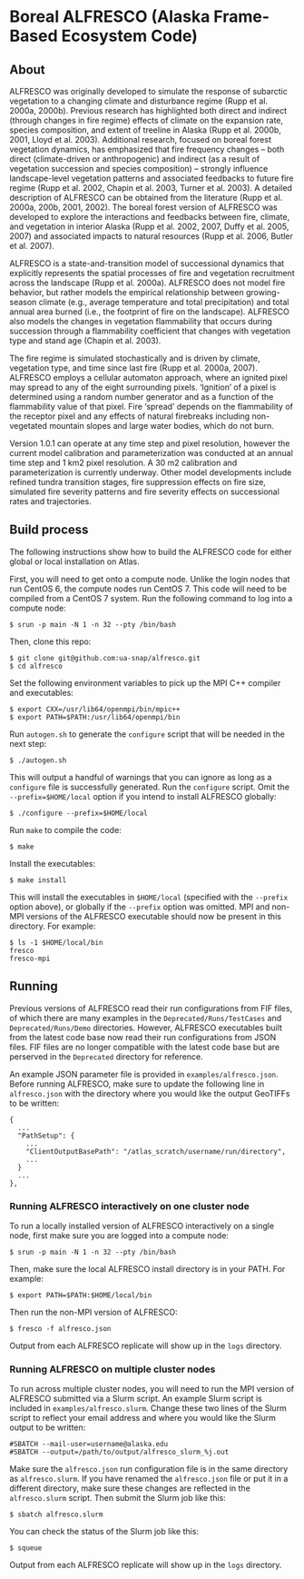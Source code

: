 # Boreal ALFRESCO (Alaska Frame-Based Ecosystem Code)

## About

ALFRESCO was originally developed to simulate the response of subarctic vegetation to a changing climate and disturbance regime (Rupp et al. 2000a, 2000b). Previous research has highlighted both direct and indirect (through changes in fire regime) effects of climate on the expansion rate, species composition, and extent of treeline in Alaska (Rupp et al. 2000b, 2001, Lloyd et al. 2003). Additional research, focused on boreal forest vegetation dynamics, has emphasized that fire frequency changes – both direct (climate-driven or anthropogenic) and indirect (as a result of vegetation succession and species composition) – strongly influence landscape-level vegetation patterns and associated feedbacks to future fire regime (Rupp et al. 2002, Chapin et al. 2003, Turner et al. 2003). A detailed description of ALFRESCO can be obtained from the literature (Rupp et al. 2000a, 200b, 2001, 2002). The boreal forest version of ALFRESCO was developed to explore the interactions and feedbacks between fire, climate, and vegetation in interior Alaska (Rupp et al. 2002, 2007, Duffy et al. 2005, 2007) and associated impacts to natural resources (Rupp et al. 2006, Butler et al. 2007).

ALFRESCO is a state-and-transition model of successional dynamics that explicitly represents the spatial processes of fire and vegetation recruitment across the landscape (Rupp et al. 2000a). ALFRESCO does not model fire behavior, but rather models the empirical relationship between growing-season climate (e.g., average temperature and total precipitation) and total annual area burned (i.e., the footprint of fire on the landscape). ALFRESCO also models the changes in vegetation flammability that occurs during succession through a flammability coefficient that changes with vegetation type and stand age (Chapin et al. 2003).

The fire regime is simulated stochastically and is driven by climate, vegetation type, and time since last fire (Rupp et al. 2000a, 2007). ALFRESCO employs a cellular automaton approach, where an ignited pixel may spread to any of the eight surrounding pixels. ‘Ignition’ of a pixel is determined using a random number generator and as a function of the flammability value of that pixel. Fire ‘spread’ depends on the flammability of the receptor pixel and any effects of natural firebreaks including non-vegetated mountain slopes and large water bodies, which do not burn.

Version 1.0.1 can operate at any time step and pixel resolution, however the current model calibration and parameterization was conducted at an annual time step and 1 km2 pixel resolution. A 30 m2 calibration and parameterization is currently underway. Other model developments include refined tundra transition stages, fire suppression effects on fire size, simulated fire severity patterns and fire severity effects on successional rates and trajectories.

## Build process

The following instructions show how to build the ALFRESCO code for either global or local installation on Atlas.

First, you will need to get onto a compute node. Unlike the login nodes that run CentOS 6, the compute nodes run
CentOS 7. This code will need to be compiled from a CentOS 7 system. Run the following command to log into a compute node:

```
$ srun -p main -N 1 -n 32 --pty /bin/bash
```

Then, clone this repo:

```
$ git clone git@github.com:ua-snap/alfresco.git
$ cd alfresco
```

Set the following environment variables to pick up the MPI C++ compiler and executables:

```
$ export CXX=/usr/lib64/openmpi/bin/mpic++
$ export PATH=$PATH:/usr/lib64/openmpi/bin
```

Run `autogen.sh` to generate the `configure` script that will be needed in the next step:

```
$ ./autogen.sh
```

This will output a handful of warnings that you can ignore as long as a `configure` file is successfully generated. Run the `configure` script. Omit the `--prefix=$HOME/local` option if you intend to install ALFRESCO globally:

```
$ ./configure --prefix=$HOME/local
```

Run `make` to compile the code:

```
$ make
```

Install the executables:

```
$ make install
```

This will install the executables in `$HOME/local` (specified with the `--prefix` option above), or globally if the `--prefix` option was omitted. MPI and non-MPI versions of the ALFRESCO executable should now be present in this directory. For example:

```
$ ls -1 $HOME/local/bin
fresco
fresco-mpi
```

## Running

Previous versions of ALFRESCO read their run configurations from FIF files, of which there are many examples in the `Deprecated/Runs/TestCases` and `Deprecated/Runs/Demo` directories. However, ALFRESCO executables built from the latest code base now read their run configurations from JSON files. FIF files are no longer compatible with the latest code base but are perserved in the `Deprecated` directory for reference.

An example JSON parameter file is provided in `examples/alfresco.json`. Before running ALFRESCO, make sure to update the following line in `alfresco.json` with the directory where you would like the output GeoTIFFs to be written:

```
{
  ...
  "PathSetup": {	
    ...
    "ClientOutputBasePath": "/atlas_scratch/username/run/directory",
    ...
  }
  ...
},
```

### Running ALFRESCO interactively on one cluster node

To run a locally installed version of ALFRESCO interactively on a single node, first make sure you are logged into a compute node:

```
$ srun -p main -N 1 -n 32 --pty /bin/bash
```

Then, make sure the local ALFRESCO install directory is in your PATH. For example:

```
$ export PATH=$PATH:$HOME/local/bin
```

Then run the non-MPI version of ALFRESCO:

```
$ fresco -f alfresco.json
```

Output from each ALFRESCO replicate will show up in the `logs` directory.

### Running ALFRESCO on multiple cluster nodes

To run across multiple cluster nodes, you will need to run the MPI version of ALFRESCO submitted via a Slurm script. An example Slurm script is included in `examples/alfresco.slurm`. Change these two lines of the Slurm script to reflect your email address and where you would like the Slurm output to be written:

```
#SBATCH --mail-user=username@alaska.edu
#SBATCH --output=/path/to/output/alfresco_slurm_%j.out
```

Make sure the `alfresco.json` run configuration file is in the same directory as `alfresco.slurm`. If you have renamed the `alfresco.json` file or put it in a different directory, make sure these changes are reflected in the `alfresco.slurm` script. Then submit the Slurm job like this:

```
$ sbatch alfresco.slurm
```

You can check the status of the Slurm job like this:

```
$ squeue
```

Output from each ALFRESCO replicate will show up in the `logs` directory.